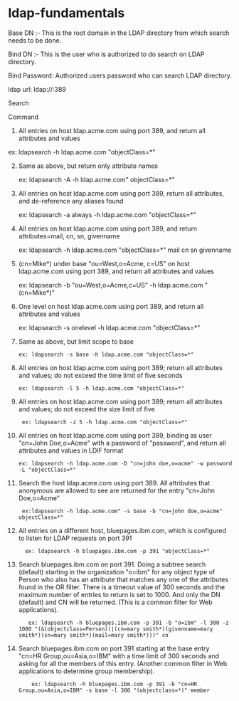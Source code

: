 # ldap-fundamentals

Base DN :- This is the root domain in the LDAP directory from which search needs to be done.

Bind DN :- This is the user who is authorized to do search on LDAP directory.

Bind Password: Authorized users password who can search LDAP directory.

ldap url: ldap://<hostname>:389
  
  
  Search

Command

1. All entries on host ldap.acme.com using port 389, and return all attributes and values

  ex: ldapsearch -h ldap.acme.com "objectClass=*"

2. Same as above, but return only attribute names

   ex: ldapsearch -A -h ldap.acme.com" objectClass=*"

3. All entries on host ldap.acme.com using port 389, return all attributes, and de-reference any aliases found

     ex: ldapsearch -a always -h ldap.acme.com "objectClass=*"

4. All entries on host ldap.acme.com using port 389, and return attributes=mail, cn, sn, givenname

     ex: ldapsearch -h ldap.acme.com "objectClass=*" mail cn sn givenname

5. (cn=Mike*) under base "ou=West,o=Acme, c=US" on host ldap.acme.com using port 389, and return all attributes and values

      ex: ldapsearch -b "ou=West,o=Acme,c=US" -h ldap.acme.com "(cn=Mike*)"

6. One level on host ldap.acme.com using port 389, and return all attributes and values

      ex: ldapsearch -s onelevel -h ldap.acme.com "objectClass=*"

7. Same as above, but limit scope to base

       ex: ldapsearch -s base -h ldap.acme.com "objectClass=*"

8. All entries on host ldap.acme.com using port 389; return all attributes and values; do not exceed the time limit of five seconds

       ex: ldapsearch -l 5 -h ldap.acme.com "objectClass=*"

9. All entries on host ldap.acme.com using port 389; return all attributes and values; do not exceed the size limit of five

        ex: ldapsearch -z 5 -h ldap.acme.com "objectClass=*"

10. All entries on host ldap.acme.com using port 389, binding as user "cn=John Doe,o=Acme" with a password of "password", and return all attributes and values in LDIF format

        ex: ldapsearch -h ldap.acme.com -D "cn=john doe,o=acme" -w password -L "objectClass=*"

11. Search the host ldap.acme.com using port 389. All attributes that anonymous are allowed to see are returned for the entry "cn=John Doe,o=Acme"

         ex:ldapsearch -h ldap.acme.com" -s base -b "cn=john doe,o=acme" objectClass=*"

12. All entries on a different host, bluepages.ibm.com, which is configured to listen for LDAP requests on port 391

          ex: ldapsearch -h bluepages.ibm.com -p 391 "objectClass=*"

13. Search bluepages.ibm.com on port 391. Doing a subtree search (default) starting in the organization "o=ibm" for any object type of Person who also has an attribute that matches any one of the attributes found in the OR filter. There is a timeout value of 300 seconds and the maximum number of entries to return is set to 1000. And only the DN (default) and CN will be returned. (This is a common filter for Web applications).

           ex: ldapsearch -h bluepages.ibm.com -p 391 -b "o=ibm" -l 300 -z 1000 "(&(objectclass=Person)(|(cn=mary smith*)(givenname=mary smith*)(sn=mary smith*)(mail=mary smith*)))" cn

14. Search bluepages.ibm.com on port 391 starting at the base entry "cn=HR Group,ou=Asia,o=IBM" with a time limit of 300 seconds and asking for all the members of this entry. (Another common filter in Web applications to determine group membership).

            ex: ldapsearch -h bluepages.ibm.com -p 391 -b "cn=HR Group,ou=Asia,o=IBM" -s base -l 300 "(objectclass=*)" member
